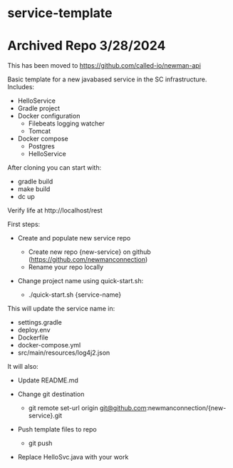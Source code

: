 # service-template
# Archived Repo 3/28/2024
This has been moved to https://github.com/called-io/newman-api

Basic template for a new javabased service in the SC infrastructure. Includes:
* HelloService
* Gradle project
* Docker configuration
  * Filebeats logging watcher
  * Tomcat
* Docker compose 
  * Postgres
  * HelloService


After cloning you can start with:
* gradle build
* make build
* dc up

Verify life at http://localhost/rest

First steps:
* Create and populate new service repo
  * Create new repo {new-service} on github (https://github.com/newmanconnection)
  * Rename your repo locally

* Change project name using quick-start.sh:
  * ./quick-start.sh {service-name}

This will update the service name in:
  * settings.gradle
  * deploy.env
  * Dockerfile
  * docker-compose.yml
  * src/main/resources/log4j2.json

It will also:
  * Update README.md
  * Change git destination 
    * git remote set-url origin git@github.com:newmanconnection/{new-service}.git
  * Push template files to repo
    * git push

* Replace HelloSvc.java with your work
